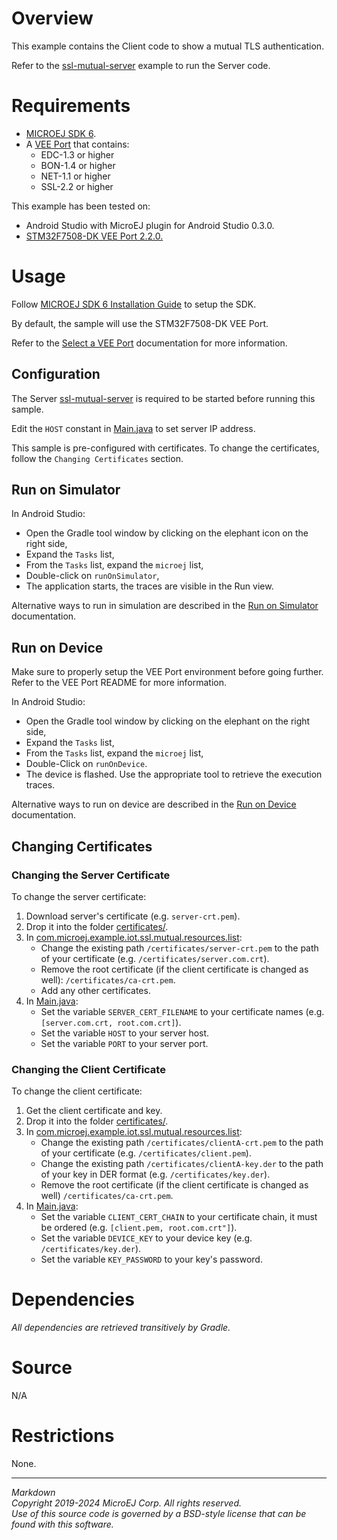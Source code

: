 # Overview

This example contains the Client code to show a mutual TLS authentication.

Refer to the [ssl-mutual-server](../ssl-mutual-server/) example to run the Server code.

# Requirements

* [MICROEJ SDK 6](https://docs.microej.com/en/latest/SDK6UserGuide/index.html).
* A [VEE Port](https://github.com/MicroEJ/?q=VEEPort&type=all&language=&sort=) that contains:
    * EDC-1.3 or higher
    * BON-1.4 or higher
    * NET-1.1 or higher
    * SSL-2.2 or higher

This example has been tested on:

* Android Studio with MicroEJ plugin for Android Studio 0.3.0.
* [STM32F7508-DK VEE Port 2.2.0.](https://github.com/MicroEJ/VEEPort-STMicroelectronics-STM32F7508-DK/tree/2.2.0)

# Usage

Follow [MICROEJ SDK 6 Installation Guide](https://docs.microej.com/en/latest/SDK6UserGuide/install.html) to setup the SDK.

By default, the sample will use the STM32F7508-DK VEE Port.

Refer to the [Select a VEE Port](https://docs.microej.com/en/latest/SDK6UserGuide/selectVeePort.html) documentation for more information.

## Configuration

The Server [ssl-mutual-server](../ssl-mutual-server/) is required to be started before running this sample.

Edit the ``HOST`` constant in [Main.java](src/main/java/com/microej/example/iot/ssl/mutual/Main.java) to set server IP address.

This sample is pre-configured with certificates.
To change the certificates, follow the ``Changing Certificates`` section.

## Run on Simulator

In Android Studio:
- Open the Gradle tool window by clicking on the elephant icon on the right side,
- Expand the `Tasks` list,
- From the `Tasks` list, expand the `microej` list,
- Double-click on `runOnSimulator`,
- The application starts, the traces are visible in the Run view.

Alternative ways to run in simulation are described in the [Run on Simulator](https://docs.microej.com/en/latest/SDK6UserGuide/runOnSimulator.html) documentation.

## Run on Device

Make sure to properly setup the VEE Port environment before going further.
Refer to the VEE Port README for more information.

In Android Studio:
- Open the Gradle tool window by clicking on the elephant on the right side,
- Expand the `Tasks` list,
- From the `Tasks` list, expand the `microej` list,
- Double-Click on `runOnDevice`.
- The device is flashed. Use the appropriate tool to retrieve the execution traces.

Alternative ways to run on device are described in the [Run on Device](https://docs.microej.com/en/latest/SDK6UserGuide/runOnDevice.html) documentation.

## Changing Certificates

### Changing the Server Certificate

To change the server certificate:

1. Download server's certificate (e.g. ``server-crt.pem``).
2. Drop it into the folder [certificates/](src/main/resources/certificates).
3. In [com.microej.example.iot.ssl.mutual.resources.list](src/main/resources/com/microej/example/iot/ssl/mutual/com.microej.example.iot.ssl.mutual.resources.list):
    * Change the existing path ``/certificates/server-crt.pem`` to the path of your certificate (e.g. ``/certificates/server.com.crt``).
    * Remove the root certificate (if the client certificate is changed as well): ``/certificates/ca-crt.pem``.
    * Add any other certificates.
4. In [Main.java](src/main/java/com/microej/example/iot/ssl/mutual/Main.java):
    * Set the variable ``SERVER_CERT_FILENAME`` to your certificate names (e.g. ``[server.com.crt, root.com.crt]``).
    * Set the variable ``HOST`` to your server host.
    * Set the variable ``PORT`` to your server port.

### Changing the Client Certificate

To change the client certificate:

1. Get the client certificate and key.
2. Drop it into the folder [certificates/](src/main/resources/certificates).
3. In [com.microej.example.iot.ssl.mutual.resources.list](src/main/resources/com/microej/example/iot/ssl/mutual/com.microej.example.iot.ssl.mutual.resources.list):
    * Change the existing path ``/certificates/clientA-crt.pem`` to the path of your certificate (e.g. ``/certificates/client.pem``).
    * Change the existing path ``/certificates/clientA-key.der`` to the path of your key in DER format (e.g. ``/certificates/key.der``).
    * Remove the root certificate (if the client certificate is changed as well) ``/certificates/ca-crt.pem``.
4. In [Main.java](src/main/java/com/microej/example/iot/ssl/mutual/Main.java):
    * Set the variable ``CLIENT_CERT_CHAIN`` to your certificate chain, it must be ordered (e.g. ``[client.pem, root.com.crt"]``).
    * Set the variable ``DEVICE_KEY`` to your device key (e.g. ``/certificates/key.der``).
    * Set the variable ``KEY_PASSWORD`` to your key's password.

# Dependencies

_All dependencies are retrieved transitively by Gradle._

# Source

N/A

# Restrictions

None.

---  
_Markdown_   
_Copyright 2019-2024 MicroEJ Corp. All rights reserved._   
_Use of this source code is governed by a BSD-style license that can be found with this software._  